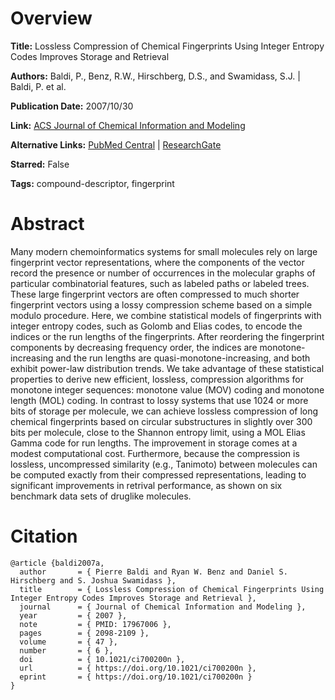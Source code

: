 # Overview
**Title:**
Lossless Compression of Chemical Fingerprints Using Integer Entropy Codes Improves Storage and Retrieval

**Authors:**
Baldi, P., Benz, R.W., Hirschberg, D.S., and Swamidass, S.J. |
Baldi, P. et al.

**Publication Date:**
2007/10/30

**Link:**
[ACS Journal of Chemical Information and Modeling](https://pubs.acs.org/doi/10.1021/ci700200n)

**Alternative Links:**
[PubMed Central](https://pmc.ncbi.nlm.nih.gov/articles/PMC2536658) |
[ResearchGate](https://www.researchgate.net/publication/5879191_Lossless_Compression_of_Chemical_Fingerprints_Using_Integer_Entropy_Codes_Improves_Storage_and_Retrieval)

**Starred:**
False

**Tags:**
compound-descriptor, fingerprint


# Abstract
Many modern chemoinformatics systems for small molecules rely on large fingerprint vector representations, where the components of the vector record the presence or number of occurrences in the molecular graphs of particular combinatorial features, such as labeled paths or labeled trees.
These large fingerprint vectors are often compressed to much shorter fingerprint vectors using a lossy compression scheme based on a simple modulo procedure.
Here, we combine statistical models of fingerprints with integer entropy codes, such as Golomb and Elias codes, to encode the indices or the run lengths of the fingerprints.
After reordering the fingerprint components by decreasing frequency order, the indices are monotone-increasing and the run lengths are quasi-monotone-increasing, and both exhibit power-law distribution trends.
We take advantage of these statistical properties to derive new efficient, lossless, compression algorithms for monotone integer sequences: monotone value (MOV) coding and monotone length (MOL) coding.
In contrast to lossy systems that use 1024 or more bits of storage per molecule, we can achieve lossless compression of long chemical fingerprints based on circular substructures in slightly over 300 bits per molecule, close to the Shannon entropy limit, using a MOL Elias Gamma code for run lengths.
The improvement in storage comes at a modest computational cost.
Furthermore, because the compression is lossless, uncompressed similarity (e.g., Tanimoto) between molecules can be computed exactly from their compressed representations, leading to significant improvements in retrival performance, as shown on six benchmark data sets of druglike molecules.


# Citation
```
@article {baldi2007a,
  author       = { Pierre Baldi and Ryan W. Benz and Daniel S. Hirschberg and S. Joshua Swamidass },
  title        = { Lossless Compression of Chemical Fingerprints Using Integer Entropy Codes Improves Storage and Retrieval },
  journal      = { Journal of Chemical Information and Modeling },
  year         = { 2007 },
  note         = { PMID: 17967006 },
  pages        = { 2098-2109 },
  volume       = { 47 },
  number       = { 6 },
  doi          = { 10.1021/ci700200n },
  url          = { https://doi.org/10.1021/ci700200n },
  eprint       = { https://doi.org/10.1021/ci700200n }
}
```
